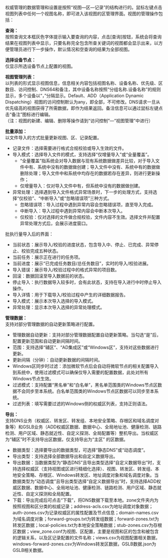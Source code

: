 权威管理的数据管理和设置是按照“视图—区—记录”的结构进行的。鼠标左键点击视图列表中任何一个视图名称，即可进入该视图的区管理界面。视图的管理操作包括：

**查询：**  
按照查询文本框灰色字体提示输入要查询的内容，点击[查询]按钮，系统会将查询结果在视图列表中显示，只要名称完全包含所查关键词的视图都会显示出来，以方便管理员进行下一步操作，默认情况和空查询的结果为全部视图。

**选择设备节点：**  
仅显示所选设备节点上配置的视图。

**视图管理列表：**  
以列表的形式显示视图信息，信息相关内容包括视图名称、设备名称、优先级、区数目、访问控制、DNS64和备注，其中设备名称按照“分组名称.设备名称”的规则显示，多个设备以“，”分隔显示。Default、ADD（Application Dynamic Dispatching）视图的访问控制默认为any，即全部，不可修改。DNS请求一旦从优先级高的视图获得了所需数据，即作为结果返回。备注信息可以通过鼠标左键点击“备注”图标进行编辑。  
（注：视图的新建、编辑、删除等操作请到“访问控制”—“视图管理”中进行）

**批量添加：**  
以文件导入的方式批量更新视图、区、记录配置。  

- 记录文件：选择需要进行格式合规校验或导入生效的文件。  
- 导入模式：选择导入文件的模式，支持选择“仅增量导入”或“全量覆盖”。  
  - “全量覆盖”指系统会对导入数据与现有系统数据做差异比较，对于导入文件中有、系统中没有的数据做创建；导入文件中没有、系统中有的数据做删除处理；导入文件中和系统中均存在的数据若存在差异，则进行更新操作；  
  - 仅增量导入：仅对导入文件中有，但系统中没有的数据做创建。  
- 异常处理：选择遇到导入文件格式异常场景时，下一步的处理方式，支持选择“仅校验”、“中断导入”或“忽略错误项”三种方式。  
  - 忽略错误项：导入过程中遇到异常内容会忽略错误项，直至导入完成。  
  - 中断导入：导入过程中遇到异常内容会中断本次导入。  
  - 仅校验：仅对选择的文件做合规校验，文件内容不生效。选择文件并配置异常处理方式后，会展示进度窗口。  

批执行量导入后的界面：  

- 当前状态：展示导入/校验的进度状态，包含导入中、停止、已完成、异常停止、校验完成五种状态。  
- 当前任务：展示正在进行的任务项。  
- 当前进度：展示“已完成任务数目/总任务数目”，实时的导入/校验进展。  
- 导入错误：展示导入/校验过程中的格式异常的项目数。  
- 回滚：数据回滚至导入数据前的状态。  
- 停止导入：执行数据导入较多时，会有此状态，支持在导入进行中时停止导入操作。  
- 导入详情：用于下载导入/校验过程中产生的详细数据报告。  
- 导入模式：展示本次导入选择的导入模式。  
- 异常处理：显示本次导入选择的异常处理模式。  

**管理数据：**  
支持对部分管理数据的自动更新策略进行配置。  

- 管理数据自动更新：支持对部分管理数据配置自动更新策略。当勾选“是”后，配置更新范围和自动更新间隔时间。  
- 范围：支持选择“辅区”、“AD集成区”或“Windows区”，支持对这些数据进行更新。  
- 更新间隔（分钟）：自动更新数据的间隔时间。  
- Windows区同步时过滤：添加微软节点后会自动将微软节点的相关配置导入到系统中，使用过滤模式可以确保仅导入需要的配置数据，此处对所有Windows节点生效。  
- 过滤模式：支持配置“黑名单”和“白名单”，黑名单范围类的Windows节点区数据不会同步至本系统。白名单范围类的Windows节点区数据可以同步至本系统。  
- 过滤列表：填写需要过滤的Windows侧的权威区列表，支持正则语法。  

**导出：**  
支持DNS业务（权威区、转发区、转发组、本地安全策略、存根区和域名调度对象等）和GSLB业务（ADD权威区数据、数据中心、全局地址池、健康检测、链路检测、用户区域、静态就近性、自定义探测、全局配置等）整机导出。当权威区为“辅区”时不支持导出区数据，仅支持导出为“主区” 的区数据。  

- 数据类型：选择要导出的数据类型，可选择“静态DNS”或“动态调度”。  
- 导出类型：支持选择全部数据导出和自定义数据导出。  
- 导出数据：当数据类型为“静态DNS”且导出类型选择“自定义数据导出”时，支持选择权威区（支持视图或区进行精细化选择）、视图、转发区、转发组、本地安全策略、存根区、Windows转发区、地址调度对象和域名调度对象。当数据类型为“动态调度”且导出类型选择“自定义数据导出”时，支持选择ADD权威区数据、数据中心、全局地址池、健康检测、链路检测、用户区域、静态就近性、自定义探测和全局配置。  
- 下载：导出完成后可点击“下载”，将DNS数据下载至本地。zone文件夹内为按照视图和区分类的权威记录；address-acls.csv为地址调度对象数据；auth-zones.csv为记录权威区的属性配置及节点信息；domain-names.csv为域名调度对象；forward-groups.txt为转发组数据；forward-zones.txt为转发区数据；local-policies.txt为本地安全策略数据；stub-zones.csv为存根区数据；view_zone.conf为视图、区配置，主要是视图和区的包含和被包含的逻辑关系，以及区记录配置的文件名称；views.csv为视图配置相关数据，windows-forward-zones.csv为Windows转发区数据，GSLB数据.json为GSLB相关数据。
